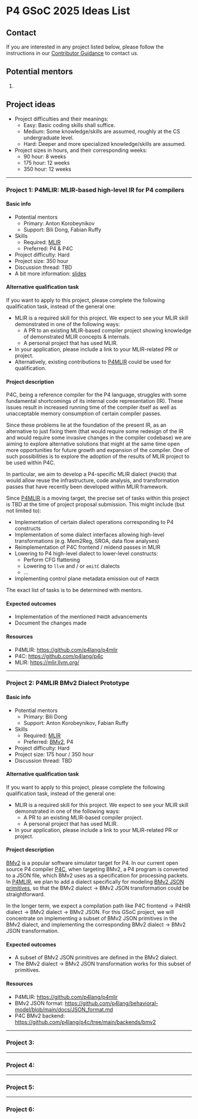 # P4 GSoC 2025 Ideas List

## Contact

If you are interested in any project listed below, please follow the instructions in our [Contributor Guidance](contributor_guidance.md) to contact us.

## Potential mentors

1.

## Project ideas

- Project difficulties and their meanings:
  - Easy: Basic coding skills shall suffice.
  - Medium: Some knowledge/skills are assumed, roughly at the CS undergraduate level.
  - Hard: Deeper and more specialized knowledge/skills are assumed.
- Project sizes in hours, and their corresponding weeks:
  - 90 hour: 8 weeks
  - 175 hour: 12 weeks
  - 350 hour: 12 weeks

---

### Project 1: P4MLIR: MLIR-based high-level  IR for P4 compilers

#### Basic info

- Potential mentors
  - Primary: Anton Korobeynikov
  - Support: Bili Dong, Fabian Ruffy
- Skills
  - Required: [MLIR](https://mlir.llvm.org/)
  - Preferred: P4 & P4C
- Project difficulty: Hard
- Project size: 350 hour
- Discussion thread: TBD
- A bit more information: [slides](https://p4.org/wp-content/uploads/2024/11/204-P4-Workshop-P4HIR_-Towards-Bridging-P4C-with-MLIR-P4-Workshop-2024.pdf)

#### Alternative qualification task

If you want to apply to this project, please complete the following qualification task, instead of the general one:

- MLIR is a required skill for this project. We expect to see your MLIR skill demonstrated in one of the following ways:
  - A PR to an existing MLIR-based compiler project showing knowledge of demonstrated MLIR concepts & internals.
  - A personal project that has used MLIR.
- In your application, please include a link to your MLIR-related PR or project.
- Alternatively, existing contributions to [P4MLIR](https://github.com/p4lang/p4mlir) could be used for qualification.

#### Project description
P4C, being a reference compiler for the P4 language, struggles with some fundamental shortcomings of its internal code representation (IR). These issues result in increased running time of the compiler itself as well as unacceptable memory consumption of certain compiler passes.

Since these problems lie at the foundation of the present IR, as an alternative to just fixing them (that would require some redesign of the IR and would require some invasive changes in the compiler codebase) we are aiming to explore alternative solutions that might at the same time open more opportunities for future growth and expansion of the compiler. One of such possibilities is to explore the adoption of the results of MLIR project to be used within P4C. 

In particular, we aim to develop a P4-specific MLIR dialect (`P4HIR`) that would allow reuse the infrastructure, code analysis, and transformation passes that have recently been developed within MLIR framework.

Since [P4MLIR](https://github.com/p4lang/p4mlir) is a moving target, the precise set of tasks within this project is TBD at the time of project proposal submission. This might include (but not limited to):
 - Implementation of certain dialect operations corresponding to P4 constructs
 - Implementation of some dialect interfaces allowing high-level transformations (e.g. Mem2Reg, SROA, data flow analyses)
 - Reimplementation of P4C frontend / midend passes in MLIR
 - Lowering to P4 high-level dialect to lower-level constructs:
    - Perform CFG flattening
    - Lowering to `llvm` and / or `emitC` dialects
    - ...
  - Implementing control plane metadata emission out of `P4HIR`

The exact list of tasks is to be determined with mentors.

#### Expected outcomes
 - Implementation of the mentioned `P4HIR` advancements
 - Document the changes made

#### Resources

- P4MLIR: https://github.com/p4lang/p4mlir
- P4C: https://github.com/p4lang/p4c
- MLIR: https://mlir.llvm.org/

---

### Project 2: P4MLIR BMv2 Dialect Prototype

#### Basic info

- Potential mentors
  - Primary: Bili Dong
  - Support: Anton Korobeynikov, Fabian Ruffy
- Skills
  - Required: [MLIR](https://mlir.llvm.org/)
  - Preferred: [BMv2](https://github.com/p4lang/behavioral-model), P4
- Project difficulty: Hard
- Project size: 175 hour / 350 hour
- Discussion thread: TBD

#### Alternative qualification task

If you want to apply to this project, please complete the following qualification task, instead of the general one:

- MLIR is a required skill for this project. We expect to see your MLIR skill demonstrated in one of the following ways:
  - A PR to an existing MLIR-based compiler project.
  - A personal project that has used MLIR.
- In your application, please include a link to your MLIR-related PR or project.

#### Project description

[BMv2](https://github.com/p4lang/behavioral-model) is a popular software simulator target for P4. In our current open source P4 compiler [P4C](https://github.com/p4lang/p4c), when targeting BMv2, a P4 program is converted to a JSON file, which BMv2 uses as a specification for processing packets. In [P4MLIR](https://github.com/p4lang/p4mlir), we plan to add a dialect specifically for modeling [BMv2 JSON primitives](https://github.com/p4lang/behavioral-model/blob/main/docs/JSON_format.md), so that the BMv2 dialect -> BMv2 JSON transformation could be straightforward.

In the longer term, we expect a compilation path like P4C frontend -> P4HIR dialect -> BMv2 dialect -> BMv2 JSON. For this GSoC project, we will concentrate on implementing a subset of BMv2 JSON primitives in the BMv2 dialect, and implementing the corresponding BMv2 dialect -> BMv2 JSON transformation.

#### Expected outcomes

- A subset of BMv2 JSON primitives are defined in the BMv2 dialect.
- The BMv2 dialect -> BMv2 JSON transformation works for this subset of primitives.

#### Resources

- P4MLIR: https://github.com/p4lang/p4mlir
- BMv2 JSON format: https://github.com/p4lang/behavioral-model/blob/main/docs/JSON_format.md
- P4C BMv2 backend: https://github.com/p4lang/p4c/tree/main/backends/bmv2

---

### Project 3:

---

### Project 4:

---

### Project 5:

---

### Project 6:
